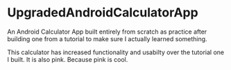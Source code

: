 # UpgradedAndroidCalculatorApp
 An Android Calculator App built entirely from scratch as practice after building one from a tutorial to make sure I actually learned something.
 
 This calculator has increased functionality and usabilty over the tutorial one I built. It is also pink. Because pink is cool.
